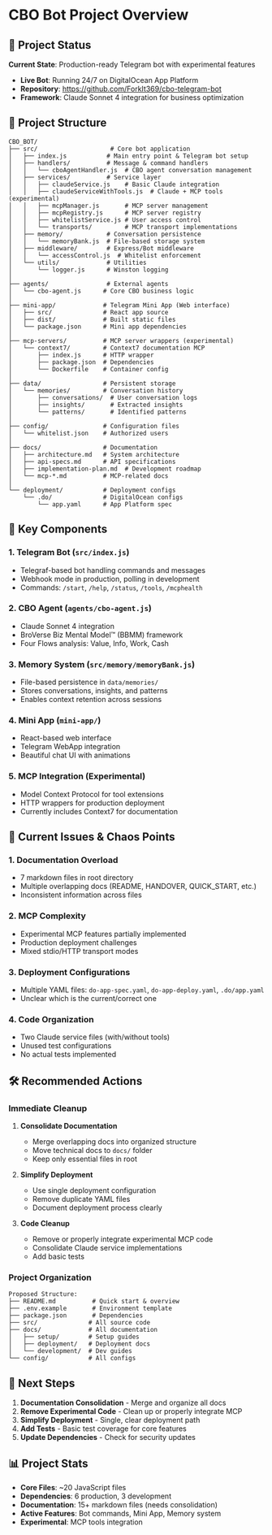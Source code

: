 # CBO Bot Project Overview

## 🎯 Project Status

**Current State**: Production-ready Telegram bot with experimental features
- **Live Bot**: Running 24/7 on DigitalOcean App Platform
- **Repository**: https://github.com/ForkIt369/cbo-telegram-bot
- **Framework**: Claude Sonnet 4 integration for business optimization

## 📁 Project Structure

```
CBO_BOT/
├── src/                    # Core bot application
│   ├── index.js           # Main entry point & Telegram bot setup
│   ├── handlers/          # Message & command handlers
│   │   └── cboAgentHandler.js  # CBO agent conversation management
│   ├── services/          # Service layer
│   │   ├── claudeService.js    # Basic Claude integration
│   │   ├── claudeServiceWithTools.js  # Claude + MCP tools (experimental)
│   │   ├── mcpManager.js       # MCP server management
│   │   ├── mcpRegistry.js      # MCP server registry
│   │   ├── whitelistService.js # User access control
│   │   └── transports/         # MCP transport implementations
│   ├── memory/            # Conversation persistence
│   │   └── memoryBank.js  # File-based storage system
│   ├── middleware/        # Express/Bot middleware
│   │   └── accessControl.js  # Whitelist enforcement
│   └── utils/             # Utilities
│       └── logger.js      # Winston logging
│
├── agents/                # External agents
│   └── cbo-agent.js      # Core CBO business logic
│
├── mini-app/             # Telegram Mini App (Web interface)
│   ├── src/              # React app source
│   ├── dist/             # Built static files
│   └── package.json      # Mini app dependencies
│
├── mcp-servers/          # MCP server wrappers (experimental)
│   └── context7/         # Context7 documentation MCP
│       ├── index.js      # HTTP wrapper
│       ├── package.json  # Dependencies
│       └── Dockerfile    # Container config
│
├── data/                 # Persistent storage
│   └── memories/         # Conversation history
│       ├── conversations/  # User conversation logs
│       ├── insights/       # Extracted insights
│       └── patterns/       # Identified patterns
│
├── config/               # Configuration files
│   └── whitelist.json    # Authorized users
│
├── docs/                 # Documentation
│   ├── architecture.md   # System architecture
│   ├── api-specs.md      # API specifications
│   ├── implementation-plan.md  # Development roadmap
│   └── mcp-*.md          # MCP-related docs
│
└── deployment/           # Deployment configs
    └── .do/              # DigitalOcean configs
        └── app.yaml      # App Platform spec
```

## 🔑 Key Components

### 1. **Telegram Bot** (`src/index.js`)
- Telegraf-based bot handling commands and messages
- Webhook mode in production, polling in development
- Commands: `/start`, `/help`, `/status`, `/tools`, `/mcphealth`

### 2. **CBO Agent** (`agents/cbo-agent.js`)
- Claude Sonnet 4 integration
- BroVerse Biz Mental Model™ (BBMM) framework
- Four Flows analysis: Value, Info, Work, Cash

### 3. **Memory System** (`src/memory/memoryBank.js`)
- File-based persistence in `data/memories/`
- Stores conversations, insights, and patterns
- Enables context retention across sessions

### 4. **Mini App** (`mini-app/`)
- React-based web interface
- Telegram WebApp integration
- Beautiful chat UI with animations

### 5. **MCP Integration** (Experimental)
- Model Context Protocol for tool extensions
- HTTP wrappers for production deployment
- Currently includes Context7 for documentation

## 🚨 Current Issues & Chaos Points

### 1. **Documentation Overload**
- 7 markdown files in root directory
- Multiple overlapping docs (README, HANDOVER, QUICK_START, etc.)
- Inconsistent information across files

### 2. **MCP Complexity**
- Experimental MCP features partially implemented
- Production deployment challenges
- Mixed stdio/HTTP transport modes

### 3. **Deployment Configurations**
- Multiple YAML files: `do-app-spec.yaml`, `do-app-deploy.yaml`, `.do/app.yaml`
- Unclear which is the current/correct one

### 4. **Code Organization**
- Two Claude service files (with/without tools)
- Unused test configurations
- No actual tests implemented

## 🛠️ Recommended Actions

### Immediate Cleanup
1. **Consolidate Documentation**
   - Merge overlapping docs into organized structure
   - Move technical docs to `docs/` folder
   - Keep only essential files in root

2. **Simplify Deployment**
   - Use single deployment configuration
   - Remove duplicate YAML files
   - Document deployment process clearly

3. **Code Cleanup**
   - Remove or properly integrate experimental MCP code
   - Consolidate Claude service implementations
   - Add basic tests

### Project Organization
```
Proposed Structure:
├── README.md          # Quick start & overview
├── .env.example       # Environment template
├── package.json       # Dependencies
├── src/              # All source code
├── docs/             # All documentation
│   ├── setup/        # Setup guides
│   ├── deployment/   # Deployment docs
│   └── development/  # Dev guides
└── config/           # All configs
```

## 🚀 Next Steps

1. **Documentation Consolidation** - Merge and organize all docs
2. **Remove Experimental Code** - Clean up or properly integrate MCP
3. **Simplify Deployment** - Single, clear deployment path
4. **Add Tests** - Basic test coverage for core features
5. **Update Dependencies** - Check for security updates

## 📊 Project Stats

- **Core Files**: ~20 JavaScript files
- **Dependencies**: 6 production, 3 development
- **Documentation**: 15+ markdown files (needs consolidation)
- **Active Features**: Bot commands, Mini App, Memory system
- **Experimental**: MCP tools integration
